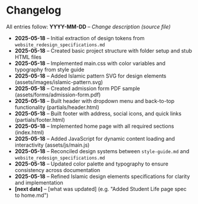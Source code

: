 # Changelog

All entries follow: **YYYY-MM-DD** – _Change description (source file)_

- **2025-05-18** – Initial extraction of design tokens from `website_redesign_specifications.md`  
- **2025-05-18** – Created basic project structure with folder setup and stub HTML files
- **2025-05-18** – Implemented main.css with color variables and typography from style guide
- **2025-05-18** – Added Islamic pattern SVG for design elements (assets/images/islamic-pattern.svg)
- **2025-05-18** – Created admission form PDF sample (assets/forms/admission-form.pdf)
- **2025-05-18** – Built header with dropdown menu and back-to-top functionality (partials/header.html)
- **2025-05-18** – Built footer with address, social icons, and quick links (partials/footer.html)
- **2025-05-18** – Implemented home page with all required sections (index.html)
- **2025-05-18** – Added JavaScript for dynamic content loading and interactivity (assets/js/main.js)
- **2025-05-18** – Reconciled design systems between `style-guide.md` and `website_redesign_specifications.md`
- **2025-05-18** – Updated color palette and typography to ensure consistency across documentation
- **2025-05-18** – Refined Islamic design elements specifications for clarity and implementation
- **[next date]** – [what was updated] (e.g. "Added Student Life page spec to home.md")
